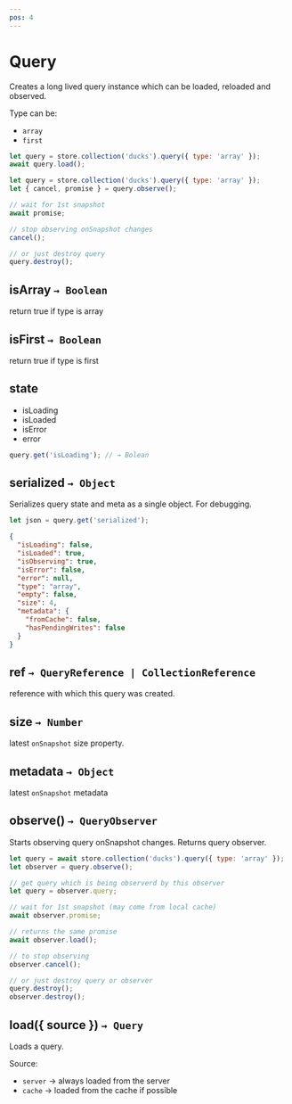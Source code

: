 ```yaml
---
pos: 4
---
```


# Query

Creates a long lived query instance which can be loaded, reloaded and observed.

Type can be:

* `array`
* `first`

``` javascript
let query = store.collection('ducks').query({ type: 'array' });
await query.load();
```

``` javascript
let query = store.collection('ducks').query({ type: 'array' });
let { cancel, promise } = query.observe();

// wait for 1st snapshot
await promise;

// stop observing onSnapshot changes
cancel();

// or just destroy query
query.destroy();
```


## isArray `→ Boolean`

return true if type is array

## isFirst `→ Boolean`

return true if type is first


## state

* isLoading
* isLoaded
* isError
* error

``` javascript
query.get('isLoading'); // → Bolean
```

## serialized `→ Object`

Serializes query state and meta as a single object. For debugging.

``` javascript
let json = query.get('serialized');
```

``` json
{
  "isLoading": false,
  "isLoaded": true,
  "isObserving": true,
  "isError": false,
  "error": null,
  "type": "array",
  "empty": false,
  "size": 4,
  "metadata": {
    "fromCache": false,
    "hasPendingWrites": false
  }
}
```


## ref `→ QueryReference | CollectionReference`

reference with which this query was created.


## size `→ Number`

latest `onSnapshot` size property.


## metadata `→ Object`

latest `onSnapshot` metadata


## observe() `→ QueryObserver`

Starts observing query onSnapshot changes. Returns query observer.

``` javascript
let query = await store.collection('ducks').query({ type: 'array' });
let observer = query.observe();

// get query which is being observerd by this observer
let query = observer.query;

// wait for 1st snapshot (may come from local cache)
await observer.promise;

// returns the same promise
await observer.load();

// to stop observing
observer.cancel();

// or just destroy query or observer
query.destroy();
observer.destroy();
```

## load({ source }) `→ Query`

Loads a query.

Source:

* `server` → always loaded from the server
* `cache` → loaded from the cache if possible
